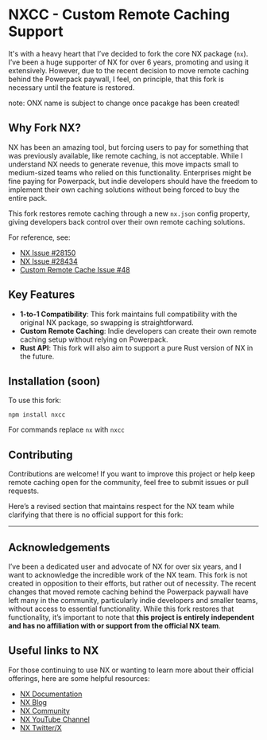 # NXCC - Custom Remote Caching Support

It's with a heavy heart that I’ve decided to fork the core NX package (`nx`). I’ve been a huge supporter of NX for over 6 years, promoting and using it extensively. However, due to the recent decision to move remote caching behind the Powerpack paywall, I feel, on principle, that this fork is necessary until the feature is restored.

note: ONX name is subject to change once pacakge has been created!

## Why Fork NX?

NX has been an amazing tool, but forcing users to pay for something that was previously available, like remote caching, is not acceptable. While I understand NX needs to generate revenue, this move impacts small to medium-sized teams who relied on this functionality. Enterprises might be fine paying for Powerpack, but indie developers should have the freedom to implement their own caching solutions without being forced to buy the entire pack.

This fork restores remote caching through a new `nx.json` config property, giving developers back control over their own remote caching solutions.

For reference, see:

- [NX Issue #28150](https://github.com/Jordan-Hall/onx-core/issues/28150)
- [NX Issue #28434](https://github.com/Jordan-Hall/onx-core/issues/28434)
- [Custom Remote Cache Issue #48](https://github.com/NiklasPor/nx-remotecache-custom/issues/48)

## Key Features

- **1-to-1 Compatibility**: This fork maintains full compatibility with the original NX package, so swapping is straightforward.
- **Custom Remote Caching**: Indie developers can create their own remote caching setup without relying on Powerpack.
- **Rust API**: This fork will also aim to support a pure Rust version of NX in the future.

## Installation (soon)

To use this fork:

```
npm install nxcc
```

For commands replace `nx` with `nxcc`

## Contributing

Contributions are welcome! If you want to improve this project or help keep remote caching open for the community, feel free to submit issues or pull requests.

Here’s a revised section that maintains respect for the NX team while clarifying that there is no official support for this fork:

---

## Acknowledgements

I’ve been a dedicated user and advocate of NX for over six years, and I want to acknowledge the incredible work of the NX team. This fork is not created in opposition to their efforts, but rather out of necessity. The recent changes that moved remote caching behind the Powerpack paywall have left many in the community, particularly indie developers and smaller teams, without access to essential functionality. While this fork restores that functionality, it’s important to note that **this project is entirely independent and has no affiliation with or support from the official NX team**.

## Useful links to NX

For those continuing to use NX or wanting to learn more about their official offerings, here are some helpful resources:

- [NX Documentation](https://nx.dev/docs)
- [NX Blog](https://nx.dev/blog)
- [NX Community](https://nx.dev/community)
- [NX YouTube Channel](https://www.youtube.com/@NxDevtools)
- [NX Twitter/X](https://x.com/nxdevtools)
